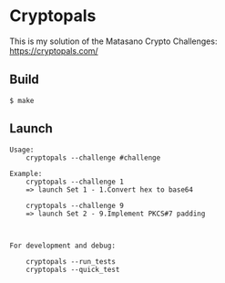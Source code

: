 # Cryptopals

This is my solution of the Matasano Crypto Challenges:
https://cryptopals.com/

## Build
```$ make```

## Launch
```
Usage:
	cryptopals --challenge #challenge

Example:
	cryptopals --challenge 1
	=> launch Set 1 - 1.Convert hex to base64

	cryptopals --challenge 9
	=> launch Set 2 - 9.Implement PKCS#7 padding



For development and debug:

	cryptopals --run_tests
	cryptopals --quick_test

```
